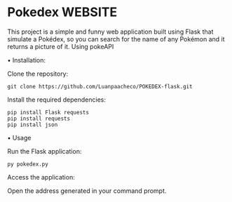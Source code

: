 # Pokedex WEBSITE

This project is a simple and funny web application built using Flask that simulate a Pokédex, so you can search for the name of any Pokémon and it returns a picture of it. Using pokeAPI


• Installation:

Clone the repository:
  
    git clone https://github.com/Luanpaacheco/POKEDEX-flask.git

Install the required dependencies:
    
    pip install Flask requests
    pip install requests
    pip install json 

• Usage

Run the Flask application:
  
    py pokedex.py
  
Access the application:
  
Open the address generated in your command prompt.
